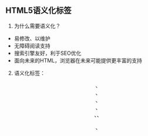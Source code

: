 ## HTML5语义化标签

1. 为什么需要语义化？

- 易修改、以维护
- 无障碍阅读支持
- 搜索引擎友好，利于SEO优化
- 面向未来的HTML，浏览器在未来可能提供更丰富的支持
  
2. 语义化标签：

  <header>、<nav>、<aside>、<section>、<main>、<acticle>、<figure>、<footer>
